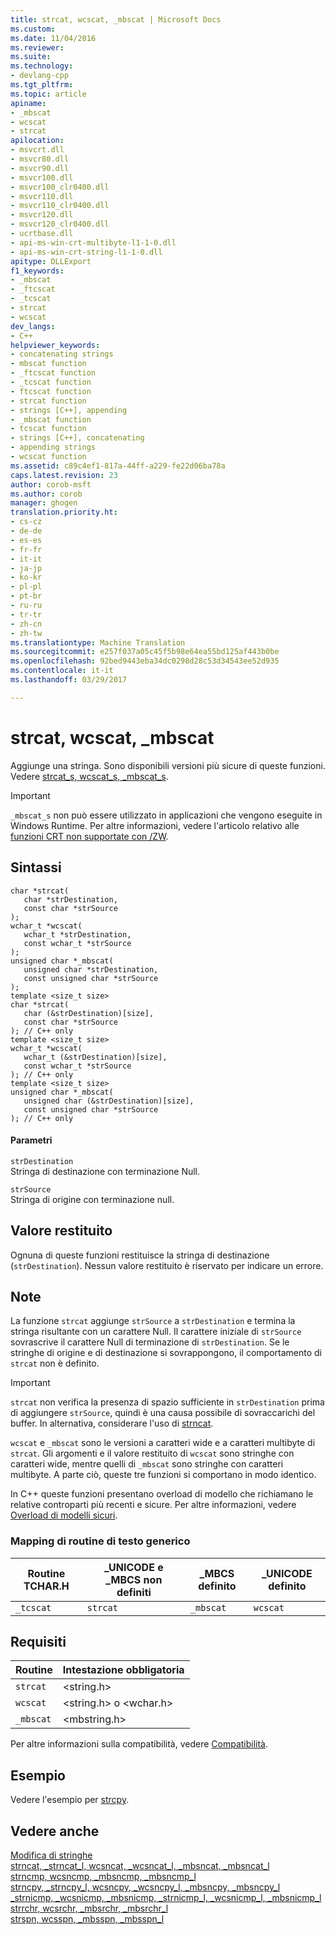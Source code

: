 ```yaml
---
title: strcat, wcscat, _mbscat | Microsoft Docs
ms.custom: 
ms.date: 11/04/2016
ms.reviewer: 
ms.suite: 
ms.technology:
- devlang-cpp
ms.tgt_pltfrm: 
ms.topic: article
apiname:
- _mbscat
- wcscat
- strcat
apilocation:
- msvcrt.dll
- msvcr80.dll
- msvcr90.dll
- msvcr100.dll
- msvcr100_clr0400.dll
- msvcr110.dll
- msvcr110_clr0400.dll
- msvcr120.dll
- msvcr120_clr0400.dll
- ucrtbase.dll
- api-ms-win-crt-multibyte-l1-1-0.dll
- api-ms-win-crt-string-l1-1-0.dll
apitype: DLLExport
f1_keywords:
- _mbscat
- _ftcscat
- _tcscat
- strcat
- wcscat
dev_langs:
- C++
helpviewer_keywords:
- concatenating strings
- mbscat function
- _ftcscat function
- _tcscat function
- ftcscat function
- strcat function
- strings [C++], appending
- _mbscat function
- tcscat function
- strings [C++], concatenating
- appending strings
- wcscat function
ms.assetid: c89c4ef1-817a-44ff-a229-fe22d06ba78a
caps.latest.revision: 23
author: corob-msft
ms.author: corob
manager: ghogen
translation.priority.ht:
- cs-cz
- de-de
- es-es
- fr-fr
- it-it
- ja-jp
- ko-kr
- pl-pl
- pt-br
- ru-ru
- tr-tr
- zh-cn
- zh-tw
ms.translationtype: Machine Translation
ms.sourcegitcommit: e257f037a05c45f5b98e64ea55bd125af443b0be
ms.openlocfilehash: 92bed9443eba34dc0298d28c53d34543ee52d935
ms.contentlocale: it-it
ms.lasthandoff: 03/29/2017

---
```

# <a name="strcat-wcscat-mbscat"></a>strcat, wcscat, _mbscat
Aggiunge una stringa. Sono disponibili versioni più sicure di queste funzioni. Vedere [strcat_s, wcscat_s, _mbscat_s](../../c-runtime-library/reference/strcat-s-wcscat-s-mbscat-s.md).  
  
> [!IMPORTANT]
>  `_mbscat_s` non può essere utilizzato in applicazioni che vengono eseguite in Windows Runtime. Per altre informazioni, vedere l'articolo relativo alle [funzioni CRT non supportate con /ZW](http://msdn.microsoft.com/library/windows/apps/jj606124.aspx).  
  
## <a name="syntax"></a>Sintassi  
  
```  
char *strcat(  
   char *strDestination,  
   const char *strSource   
);  
wchar_t *wcscat(  
   wchar_t *strDestination,  
   const wchar_t *strSource   
);  
unsigned char *_mbscat(  
   unsigned char *strDestination,  
   const unsigned char *strSource   
);  
template <size_t size>  
char *strcat(  
   char (&strDestination)[size],  
   const char *strSource   
); // C++ only  
template <size_t size>  
wchar_t *wcscat(  
   wchar_t (&strDestination)[size],  
   const wchar_t *strSource   
); // C++ only  
template <size_t size>  
unsigned char *_mbscat(  
   unsigned char (&strDestination)[size],  
   const unsigned char *strSource   
); // C++ only  
```  
  
#### <a name="parameters"></a>Parametri  
 `strDestination`  
 Stringa di destinazione con terminazione Null.  
  
 `strSource`  
 Stringa di origine con terminazione null.  
  
## <a name="return-value"></a>Valore restituito  
 Ognuna di queste funzioni restituisce la stringa di destinazione (`strDestination`). Nessun valore restituito è riservato per indicare un errore.  
  
## <a name="remarks"></a>Note  
 La funzione `strcat` aggiunge `strSource` a `strDestination` e termina la stringa risultante con un carattere Null. Il carattere iniziale di `strSource` sovrascrive il carattere Null di terminazione di `strDestination`. Se le stringhe di origine e di destinazione si sovrappongono, il comportamento di `strcat` non è definito.  
  
> [!IMPORTANT]
>  `strcat` non verifica la presenza di spazio sufficiente in `strDestination` prima di aggiungere `strSource`, quindi è una causa possibile di sovraccarichi del buffer. In alternativa, considerare l'uso di [strncat](../../c-runtime-library/reference/strncat-strncat-l-wcsncat-wcsncat-l-mbsncat-mbsncat-l.md).  
  
 `wcscat` e `_mbscat` sono le versioni a caratteri wide e a caratteri multibyte di `strcat`. Gli argomenti e il valore restituito di `wcscat` sono stringhe con caratteri wide, mentre quelli di `_mbscat` sono stringhe con caratteri multibyte. A parte ciò, queste tre funzioni si comportano in modo identico.  
  
 In C++ queste funzioni presentano overload di modello che richiamano le relative controparti più recenti e sicure. Per altre informazioni, vedere [Overload di modelli sicuri](../../c-runtime-library/secure-template-overloads.md).  
  
### <a name="generic-text-routine-mappings"></a>Mapping di routine di testo generico  
  
|Routine TCHAR.H|_UNICODE e _MBCS non definiti|_MBCS definito|_UNICODE definito|  
|---------------------|------------------------------------|--------------------|-----------------------|  
|`_tcscat`|`strcat`|`_mbscat`|`wcscat`|  
  
## <a name="requirements"></a>Requisiti  
  
|Routine|Intestazione obbligatoria|  
|-------------|---------------------|  
|`strcat`|\<string.h>|  
|`wcscat`|\<string.h> o \<wchar.h>|  
|`_mbscat`|\<mbstring.h>|  
  
 Per altre informazioni sulla compatibilità, vedere [Compatibilità](../../c-runtime-library/compatibility.md).  
  
## <a name="example"></a>Esempio  
 Vedere l'esempio per [strcpy](../../c-runtime-library/reference/strcpy-wcscpy-mbscpy.md).  
  
## <a name="see-also"></a>Vedere anche  
 [Modifica di stringhe](../../c-runtime-library/string-manipulation-crt.md)   
 [strncat, _strncat_l, wcsncat, _wcsncat_l, _mbsncat, _mbsncat_l](../../c-runtime-library/reference/strncat-strncat-l-wcsncat-wcsncat-l-mbsncat-mbsncat-l.md)   
 [strncmp, wcsncmp, _mbsncmp, _mbsncmp_l](../../c-runtime-library/reference/strncmp-wcsncmp-mbsncmp-mbsncmp-l.md)   
 [strncpy, _strncpy_l, wcsncpy, _wcsncpy_l, _mbsncpy, _mbsncpy_l](../../c-runtime-library/reference/strncpy-strncpy-l-wcsncpy-wcsncpy-l-mbsncpy-mbsncpy-l.md)   
 [_strnicmp, _wcsnicmp, _mbsnicmp, _strnicmp_l, _wcsnicmp_l, _mbsnicmp_l](../../c-runtime-library/reference/strnicmp-wcsnicmp-mbsnicmp-strnicmp-l-wcsnicmp-l-mbsnicmp-l.md)   
 [strrchr, wcsrchr, _mbsrchr, _mbsrchr_l](../../c-runtime-library/reference/strrchr-wcsrchr-mbsrchr-mbsrchr-l.md)   
 [strspn, wcsspn, _mbsspn, _mbsspn_l](../../c-runtime-library/reference/strspn-wcsspn-mbsspn-mbsspn-l.md)
